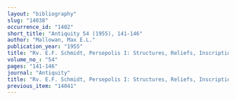 ```yaml
---
layout: "bibliography"
slug: "14038"
occurrence_id: "1402"
short_title: "Antiquity 54 (1955), 141-146"
author: "Mallowan, Max E.L."
publication_year: "1955"
title: "Rv. E.F. Schmidt, Persepolis I: Structures, Reliefs, Inscriptions"
volume_no_: "54"
pages: "141-146"
journal: "Antiquity"
title: "Rv. E.F. Schmidt, Persepolis I: Structures, Reliefs, Inscriptions"
previous_item: "14041"
---
```

